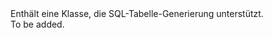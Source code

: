 <Namespace Name="Microsoft.Azure.Mobile.Server.Tables">
  <Docs>
    <summary>Enthält eine Klasse, die SQL-Tabelle-Generierung unterstützt.</summary> 
    <remarks>To be added.</remarks>
  </Docs>
</Namespace>
